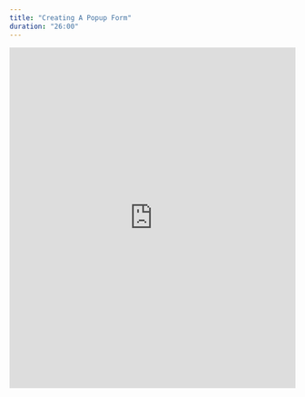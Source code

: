 ```yaml
---
title: "Creating A Popup Form"
duration: "26:00"
---
```


<iframe width="100%" height="600" src="https://www.youtube.com/embed/OQf5WydTSy8" title="YouTube video player" frameborder="0" allow="accelerometer; autoplay; clipboard-write; encrypted-media; gyroscope; picture-in-picture; web-share" allowfullscreen></iframe>